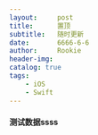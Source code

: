 ```yaml
---
layout:     post
title:      置顶
subtitle:   随时更新
date:       6666-6-6
author:     Rookie
header-img: 
catalog: true
tags:
    - iOS
    - Swift
---
```


#### 测试数据ssss
